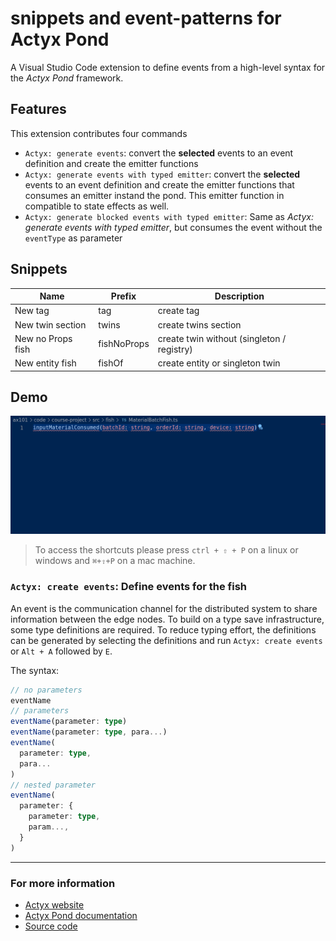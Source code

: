 # snippets and event-patterns for Actyx Pond

A Visual Studio Code extension to define events from a high-level syntax for the _Actyx Pond_ framework.

## Features

This extension contributes four commands

- `Actyx: generate events`: convert the **selected** events to an event definition and create the emitter functions
- `Actyx: generate events with typed emitter`: convert the **selected** events to an event definition and create the emitter functions that consumes an emitter instand the pond. This emitter function in compatible to state effects as well.
- `Actyx: generate blocked events with typed emitter`: Same as _Actyx: generate events with typed emitter_, but consumes the event without the `eventType` as parameter

## Snippets

| Name              | Prefix      | Description                                |
| ----------------- | ----------- | ------------------------------------------ |
| New tag           | tag         | create tag                                 |
| New twin section  | twins       | create twins section                       |
| New no Props fish | fishNoProps | create twin without (singleton / registry) |
| New entity fish   | fishOf      | create entity or singleton twin            |

## Demo

![newFish](https://raw.githubusercontent.com/Alexander89/actyx-vscode/master/images/create-events.gif)

> To access the shortcuts please press `ctrl + ⇧ + P` on a linux or windows and `⌘+⇧+P` on a mac machine.

### `Actyx: create events`: Define events for the fish

An event is the communication channel for the distributed system to share information between the edge nodes. To build on a type save infrastructure, some type definitions are required. To reduce typing effort, the definitions can be generated by selecting the definitions and run `Actyx: create events` or `Alt + A` followed by `E`.

The syntax:

```typescript
// no parameters
eventName
// parameters
eventName(parameter: type)
eventName(parameter: type, para...)
eventName(
  parameter: type,
  para...
)
// nested parameter
eventName(
  parameter: {
    parameter: type,
    param...,
  }
)
```

---

### For more information

- [Actyx website](https://actyx.com)
- [Actyx Pond documentation](https://developer.actyx.com/docs/how-to/actyx-pond/guides/events)
- [Source code](https://github.com/alexander89/actyx-vscode)
